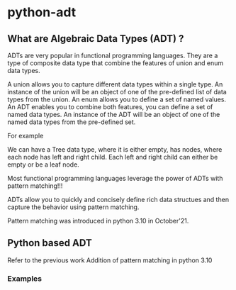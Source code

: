 # python-adt

## What are Algebraic Data Types (ADT) ?
ADTs are very popular in functional programming languages. They are a type of composite data type that combine the features of union and enum data types.   
   
A union allows you to capture different data types within a single type. An instance of the union will be an object of one of the pre-defined list of data types from the union. An enum allows you to define a set of named values. An ADT enables you to combine both features, you can define a set of named data types. An instance of the ADT will be an object of one of the named data types from the pre-defined set.    
    
For example   

We can have a Tree data type, where it is either empty, has nodes, where each node has left and right child. Each left and right child can either be empty or be a leaf node.

Most functional programming languages leverage the power of ADTs with pattern matching!!!

ADTs allow you to quickly and concisely define rich data structues and then capture the behavior using pattern matching. 

Pattern matching was introduced in python 3.10 in October'21.

## Python based ADT
Refer to the previous work
Addition of pattern matching in python 3.10


### Examples
